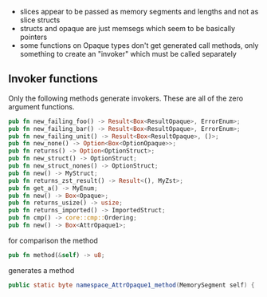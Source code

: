 * slices appear to be passed as memory segments and lengths and not as slice structs
* structs and opaque are just memsegs which seem to be basically pointers
* some functions on Opaque types don't get generated call methods, only something to create an "invoker"
which must be called separately


## Invoker functions

Only the following methods generate invokers. These are all of the zero argument functions.

```rust
pub fn new_failing_foo() -> Result<Box<ResultOpaque>, ErrorEnum>;
pub fn new_failing_bar() -> Result<Box<ResultOpaque>, ErrorEnum>;
pub fn new_failing_unit() -> Result<Box<ResultOpaque>, ()>;
pub fn new_none() -> Option<Box<OptionOpaque>>;
pub fn returns() -> Option<OptionStruct>;
pub fn new_struct() -> OptionStruct;
pub fn new_struct_nones() -> OptionStruct;
pub fn new() -> MyStruct;
pub fn returns_zst_result() -> Result<(), MyZst>;
pub fn get_a() -> MyEnum;
pub fn new() -> Box<Opaque>;
pub fn returns_usize() -> usize;
pub fn returns_imported() -> ImportedStruct;
pub fn cmp() -> core::cmp::Ordering;
pub fn new() -> Box<AttrOpaque1>;
```
for comparison the method
```rust
pub fn method(&self) -> u8;
```
generates a method
```java
public static byte namespace_AttrOpaque1_method(MemorySegment self) {  
```


